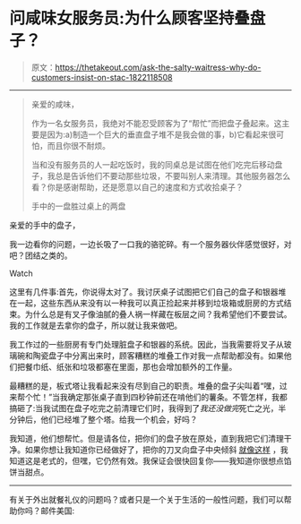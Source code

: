 # 问咸味女服务员:为什么顾客坚持叠盘子？

> 原文：<https://thetakeout.com/ask-the-salty-waitress-why-do-customers-insist-on-stac-1822118508>

* * *

> 亲爱的咸味，
> 
> 作为一名女服务员，我绝对不能忍受顾客为了“帮忙”而把盘子叠起来。这主要是因为:a)制造一个巨大的垂直盘子堆不是我会做的事，b)它看起来很可怕，而且你很不耐烦。
> 
> 当和没有服务员的人一起吃饭时，我的同桌总是试图在他们吃完后移动盘子，我总是告诉他们不要动那些垃圾，不要叫别人来清理。其他服务器怎么看？你是感谢帮助，还是愿意以自己的速度和方式收拾桌子？
> 
> 手中的一盘胜过桌上的两盘

亲爱的手中的盘子，

我一边看你的问题，一边长吸了一口我的骆驼碎。有一个服务器伙伴感觉很好，对吧？团结之类的。

Watch

这里有几件事:首先，你说得太对了。我讨厌桌子试图把它们自己的盘子和银器堆在一起，这些东西从来没有以一种我可以真正捡起来并移到垃圾箱或厨房的方式结束。为什么总是有叉子像油腻的叠人祸一样藏在板层之间？我希望他们不要尝试。我的工作就是去拿你的盘子，所以就让我来做吧。

我工作过的一些厨房有专门处理脏盘子和银器的系统。因此，当我需要将叉子从玻璃碗和陶瓷盘子中分离出来时，顾客糟糕的堆叠工作对我一点帮助都没有。如果他们把餐巾纸、纸张和垃圾都塞在里面，那也会增加额外的工作量。

最糟糕的是，板式塔让我看起来没有尽到自己的职责。堆叠的盘子尖叫着“嘿，过来帮个忙！”当我确定那张桌子直到四秒钟前还在啃他们的薯条。不管怎样，我都搞砸了:当我试图在盘子吃完之前清理它们时，我得到了*我还没做完*死亡之光，半分钟后，他们已经堆了整个塔。给我一个机会，好吗？

我知道，他们想帮忙。但是请各位，把你们的盘子放在原处，直到我把它们清理干净。如果你想让我知道你已经做好了，把你的刀叉向盘子中央倾斜 [就像这样](https://i.pinimg.com/originals/ee/3f/36/ee3f36561c773f9b6f38778f696bf009.jpg) ，我知道这是老式的，但嘿，它仍然有效。我保证会很快回复你——我知道你很想点馅饼当甜点。

* * *

有关于外出就餐礼仪的问题吗？或者只是一个关于生活的一般性问题，我们可以帮助你吗？邮件美国:[](mailto:salty@thetakeout.com)